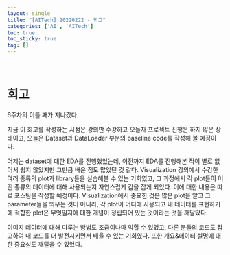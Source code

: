 ```yaml
---
layout: single
title: "[AITech] 20220222 - 회고"
categories: ['AI', 'AITech']
toc: true
toc_sticky: true
tag: []
---
```




<br>

# 회고

6주차의 이틀 째가 지나갔다. 

지금 이 회고를 작성하는 시점은 강의만 수강하고 오늘자 프로젝트 진행은 하지 않은 상태이고, 오늘은 Dataset과 DataLoader 부분의 baseline code를 작성해 볼 예정이다. 

어제는 dataset에 대한 EDA를 진행했었는데, 이전까지 EDA를 진행해본 적이 별로 없어서 쉽지 않았지만 그만큼 배운 점도 많았던 것 같다. Visualization 강의에서 수강한 여러 종류의 plot과 library들을 실습해볼 수 있는 기회였고, 그 과정에서 각 plot들이 어떤 종류의 데이터에 대해 사용되는지 자연스럽게 감을 잡게 되었다. 이에 대한 내용은 따로 포스팅을 작성할 예정이다. Visualization에서 중요한 것은 많은 plot을 알고 그 parameter들을 외우는 것이 아니라, 각 plot이 어디에 사용되고 내 데이터를 표현하기에 적합한 plot은 무엇일지에 대한 개념이 정립되어 있는 것이라는 것을 깨달았다. 

이미지 데이터에 대해 다루는 방법도 조금이나마 익힐 수 있었고, 다른 분들의 코드도 참고하여 내 코드를 더 발전시키면서 배울 수 있는 기회였다. 또한 개요&데이터 설명에 대한 중요성도 깨달을 수 있었다. 







<br>

